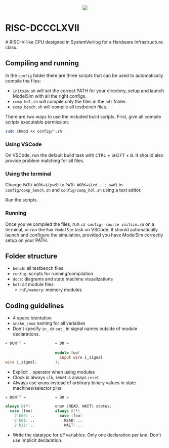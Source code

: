 <p align="center">
  <img src="https://i.imgur.com/epw8sfM.png"/>
</p>

# RISC-DCCCLXVII
A RISC-V-like CPU designed in SystemVerilog for a Hardware Infrastructure class.

## Compiling and running
In the `config` folder there are three scripts that can be used to automatically compile the files:  
* `initsim.sh` will set the correct PATH for your directory, setup and launch ModelSim with all the right configs. 
* `comp_hdl.sh` will compile only the files in the `hdl` folder.  
* `comp_bench.sh` will compile all testbench files.

There are two ways to use the included build scripts. First, give all compile scripts executable permission:

```zsh
sudo chmod +x config/*.sh
```

### Using VSCode

On VSCode, run the default build task with <kbd>CTRL</kbd> + <kbd>SHIFT</kbd> + <kbd>B</kbd>. It should also provide problem matching for all files.

### Using the terminal

Change `PATH_WORK=$(pwd)` to `PATH_WORK=$(cd ..; pwd)` in `config/comp_bench.sh` and `config/comp_hdl.sh` using a text editor.

Run the scripts.

### Running
Once you've compiled the files, run `cd config; source initsim.sh` on a terminal, or run the `Run ModelSim` task on VSCode. It should automatically launch and configure the simulation, provided you have ModelSim correctly setup on your PATH.

## Folder structure
* `bench`: all testbench files
* `config`: scripts for running/compilation
* `docs`: diagrams and state machine visualizations
* `hdl`: all module files
  * `hdl/memory`: memory modules

## Coding guidelines

* 4 space identation
* `snake_case` naming for all variables
* Don't specify `in_` or `out_` in signal names outside of module declarations.
```verilog
« DON'T »             « DO »
                    
                      module foo(
                        input wire i_signal
wire i_signal;        );
```
* Explicit `.` operator when using modules
* Clock is always `clk`, reset is always `reset`
* Always use `enums` instead of arbitrary binary values in state machines/selector pins
```verilog
« DON'T »             « DO »

always @(*)           enum {READ, WAIT} states;
  case (foo)          always @(*)
    2'b00: ..           case (foo)
    2'b01: ..             READ: ..
    2'b11: ..             WAIT: ..
```

* Write the datatype for *all* variables. Only one declaration *per line*. Don't use implicit declaration.
